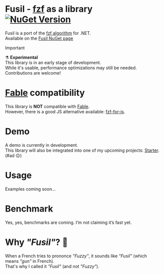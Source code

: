# Fusil - [fzf](https://github.com/junegunn/fzf) as a library [![NuGet Version](https://img.shields.io/nuget/v/fusil?logo=nuget)](https://www.nuget.org/packages/fusil/)
Fusil is a port of the [fzf algorithm](https://github.com/junegunn/fzf/blob/master/src%2Falgo%2Falgo.go) for .NET.  
Available on the [Fusil NuGet page](https://www.nuget.org/packages/fusil/)  

> [!IMPORTANT]  
> ⚗️ **Experimental**  
> This library is in an early stage of development.  
> While it's usable, performance optimizations may still be needed.  
> Contributions are welcome!

# [Fable](https://fable.io) compatibility
This library is **NOT** compatible with [Fable](https://fable.io).  
However, there is a good JS alternative available: [fzf-for-js](https://fzf.netlify.app/docs/latest).

# Demo
A demo is currently in development.  
This library will also be integrated into one of my upcoming projects: [Starter](https://github.com/carne8/Starter).  
(#ad 😌)

# Usage
Examples coming soon...

# Benchmark
Yes, yes, benchmarks are coming. I’m not claiming it’s fast yet.

# Why *"Fusil"*? 🔫
When a French tries to prononce *"Fuzzy"*, it sounds like *"Fusil"* (which means *"gun"* in French).  
That's why I called it *"Fusil"* (and not *"Fuzzy"*).